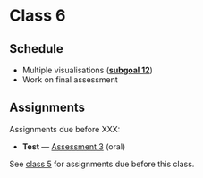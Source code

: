 # Class 6

## Schedule

*   Multiple visualisations ([**subgoal 12**][s12])
*   Work on final assessment

## Assignments

<!--TODO: add dates for assessment 3-->

Assignments due before XXX:

*   **Test** — [Assessment 3][a3] (oral)

See [class 5][c5] for assignments due before this class.

[c5]: class-5.md#assignments

[s12]: https://github.com/cmda-fe3/course-17-18#subgoal-12

[a3]: assessment-3
